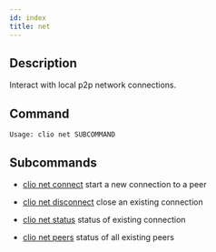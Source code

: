 ```yaml
---
id: index
title: net
---
```



## Description

Interact with local p2p network connections.

## Command

```console
Usage: clio net SUBCOMMAND
```

## Subcommands

- [clio net connect](connect.md) start a new connection to a peer

- [clio net disconnect](disconnect.md) close an existing connection
  
- [clio net status](status.md) status of existing connection
  
- [clio net peers](peers.md) status of all existing peers
